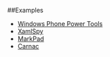 ##Examples

* [Windows Phone Power Tools](http://wptools.codeplex.com/)
* [XamlSpy](http://xamlspy.com/)
* [MarkPad](http://code52.org/DownmarkerWPF)
* [Carnac](http://code52.org/carnac/)
